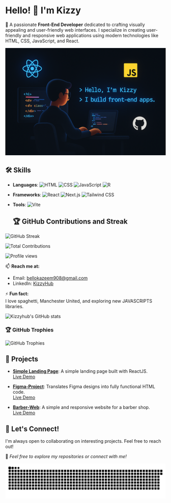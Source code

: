 # Hello! 👋 I'm Kizzy 
🌟 A passionate **Front-End Developer** dedicated to crafting visually appealing and user-friendly web interfaces.
I specialize in creating user-friendly and responsive web applications using modern technologies like HTML, CSS, JavaScript, and React.

![Image Description](img)

## 🛠️ Skills
- **Languages**: ![HTML](https://img.shields.io/badge/HTML-E34F26?style=flat&logo=html5&logoColor=white) ![CSS](https://img.shields.io/badge/CSS-1572B6?style=flat&logo=css3&logoColor=white) ![JavaScript](https://img.shields.io/badge/JavaScript-F7DF1E?style=flat&logo=javascript&logoColor=black) ![R](https://img.shields.io/badge/R-276DC3?style=flat&logo=r&logoColor=white)
- **Frameworks**: ![React](https://img.shields.io/badge/React-61DAFB?style=flat&logo=react&logoColor=black) ![Next.js](https://img.shields.io/badge/Next.js-000000?style=flat&logo=nextdotjs&logoColor=white) ![Tailwind CSS](https://img.shields.io/badge/Tailwind_CSS-38B2AC?style=flat&logo=tailwindcss&logoColor=white)
- **Tools**: ![Vite](https://img.shields.io/badge/Vite-646CFF?style=flat&logo=vite&logoColor=white)

  ## 🏆 GitHub Contributions and Streak

![GitHub Streak](https://streak-stats.demolab.com/?user=kizzyhub&theme=radical)

![Total Contributions](https://komarev.com/ghpvc/?username=kizzyhub&style=flat-square&color=blue&label=Total+Contributions)

![Profile views](https://komarev.com/ghpvc/?username=yourusername&color=blue)


📫 **Reach me at:**  
- Email: [bellokazeem908@gmail.com](mailto:bellokazeem908@gmail.com)  
- LinkedIn: [KizzyHub](https://www.linkedin.com/in/kazeem-bello-8243b5355/)

⚡ **Fun fact:**  
I love spaghetti, Manchester United, and exploring new JAVASCRIPTS libraries.

![Kizzyhub's GitHub stats](https://github-readme-stats.vercel.app/api?username=kizzyhub&show_icons=true&theme=radical)



### 🏆 GitHub Trophies
![GitHub Trophies](https://github-profile-trophy.vercel.app/?username=kizzyhub&theme=onedark)

## 🚀 Projects
- **[Simple Landing Page](https://github.com/kizzyhub/Simple-Landing-Page)**: A simple landing page built with ReactJS.  
  [Live Demo](https://kizzyhub.github.io/Simple-Landing-Page/)

- **[Figma-Project](https://github.com/kizzyhub/Figma-Project)**: Translates Figma designs into fully functional HTML code.  
  [Live Demo](https://kizzyhub.github.io/Figma-Project/)

- **[Barber-Web](https://github.com/kizzyhub/Barber-Web)**: A simple and responsive website for a barber shop.  
  [Live Demo](https://kizzyhub.github.io/Barber-Web/)
  
## 🤝 Let's Connect!
I'm always open to collaborating on interesting projects. Feel free to reach out!

🌟 _Feel free to explore my repositories or connect with me!_


  ![snake gif](https://github.com/kizzyhub/kizzyhub/blob/output/github-snake.svg)

